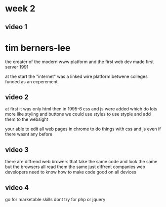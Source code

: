 # week 2 

## video 1

# tim berners-lee 
the creater of the modern www platform and the first web dev 
made first server
1991

at the start the "internet" was a linked wire platform betwene colleges funded as an ecperement. 

 
## video 2 

at first it was only html then in 1995-6 css and js were added which do lots more like styling and buttons 
we could use styles to use styple and add them to the websight

your able to edit all web pages in chrome to do things with css and js even if there wasnt any before 

## video 3 

there are diffrend web browers that take the same code and look the same but the browsers all read them the same just diffrent companies 
web developers need to know how to make code good on all devices 

## video 4 

go for marketable skills dont try for php or jquery 


